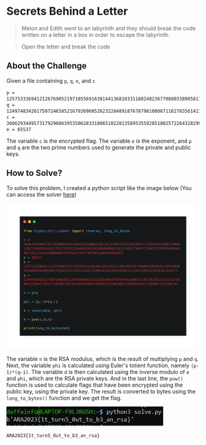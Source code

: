 # Secrets Behind a Letter
> Melon and Edith went to an labyrinth and they should break the code written on a letter in a box in order to escape the labyrinth.

> Open the letter and break the code

## About the Challenge
Given a file containing `p`, `q`, `e`, and `c`
```
p = 12575333694121267690521971855691638144136810331188248236770880338905811883485064104865649834927819725617695554472100341361896162022311653301532810101344273
q = 12497483426175072465852167936960526232284891876787981080671162783561411521675809112204573617358389742732546293502709585129205885726078492417109867512398747
c = 36062934495731792908639535062833180651022813589535592851802572264328299027406413927346852454217627793315144892942026886980823622240157405717499787959943040540734122142838898482767541272677837091303824669912963572714656139422011853028133556111405072526509839846701570133437746102727644982344712571844332280218
e = 65537
```

The variable `c` is the encrypted flag. The variable `e` is the exponent, and `p` and `q` are the two prime numbers used to generate the private and public keys.

## How to Solve?
To solve this problem, I created a python script like the image below (You can access the solver [here](solve.py))

![code](images/code.png)

The variable `n` is the RSA modulus, which is the result of multiplying `p` and `q`. Next, the variable `phi` is calculated using Euler's totient function, namely `(p-1)*(q-1)`. The variable `d` is then calculated using the inverse modulo of `e` and `phi`, which are the RSA private keys. And in the last line, the `pow()` function is used to calculate flags that have been encrypted using the public key, using the private key. The result is converted to bytes using the `long_to_bytes()` function and we get the flag.

![flag](images/flag.png)

```
ARA2023{1t_turn5_0ut_to_b3_an_rsa}
```